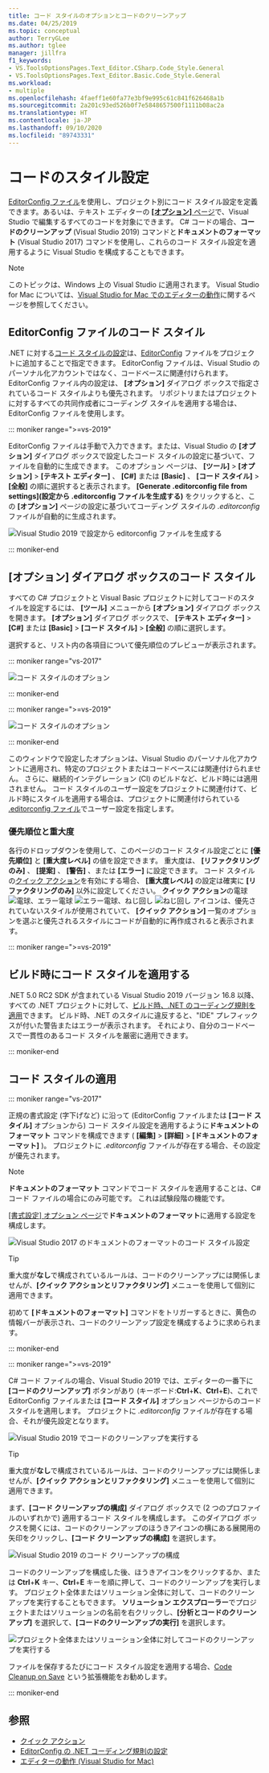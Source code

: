 ```yaml
---
title: コード スタイルのオプションとコードのクリーンアップ
ms.date: 04/25/2019
ms.topic: conceptual
author: TerryGLee
ms.author: tglee
manager: jillfra
f1_keywords:
- VS.ToolsOptionsPages.Text_Editor.CSharp.Code_Style.General
- VS.ToolsOptionsPages.Text_Editor.Basic.Code_Style.General
ms.workload:
- multiple
ms.openlocfilehash: 4faeff1e60fa77e3bf9e995c61c841f626468a1b
ms.sourcegitcommit: 2a201c93ed526b0f7e5848657500f1111b08ac2a
ms.translationtype: HT
ms.contentlocale: ja-JP
ms.lasthandoff: 09/10/2020
ms.locfileid: "89743331"
---
```

# <a name="code-style-preferences"></a>コードのスタイル設定

[EditorConfig ファイル](#code-styles-in-editorconfig-files)を使用し、プロジェクト別にコード スタイル設定を定義できます。あるいは、テキスト エディターの [ **[オプション]** ページ](#code-styles-in-the-options-dialog-box)で、Visual Studio で編集するすべてのコードを対象にできます。 C# コードの場合、**コードのクリーンアップ** (Visual Studio 2019) コマンドと**ドキュメントのフォーマット** (Visual Studio 2017) コマンドを使用し、これらのコード スタイル設定を適用するように Visual Studio を構成することもできます。

> [!NOTE]
> このトピックは、Windows 上の Visual Studio に適用されます。 Visual Studio for Mac については、[Visual Studio for Mac でのエディターの動作](/visualstudio/mac/editor-behavior)に関するページを参照してください。

## <a name="code-styles-in-editorconfig-files"></a>EditorConfig ファイルのコード スタイル

.NET に対する[コード スタイルの設定](create-portable-custom-editor-options.md)は、[EditorConfig](../ide/editorconfig-code-style-settings-reference.md) ファイルをプロジェクトに追加することで指定できます。 EditorConfig ファイルは、Visual Studio のパーソナル化アカウントではなく、コードベースに関連付けられます。 EditorConfig ファイル内の設定は、 **[オプション]** ダイアログ ボックスで指定されているコード スタイルよりも優先されます。 リポジトリまたはプロジェクトに対するすべての共同作成者にコーディング スタイルを適用する場合は、EditorConfig ファイルを使用します。

::: moniker range=">=vs-2019"

EditorConfig ファイルは手動で入力できます。または、Visual Studio の **[オプション]** ダイアログ ボックスで設定したコード スタイルの設定に基づいて、ファイルを自動的に生成できます。 このオプション ページは、 **[ツール]**  >  **[オプション]**  >  **[テキスト エディター]** 、 **[C#]** または **[Basic]** 、 **[コード スタイル]**  >  **[全般]** の順に選択すると表示されます。 **[Generate .editorconfig file from settings]\(設定から .editorconfig ファイルを生成する\)** をクリックすると、この **[オプション]** ページの設定に基づいてコーディング スタイルの *.editorconfig* ファイルが自動的に生成されます。

![Visual Studio 2019 で設定から editorconfig ファイルを生成する](media/vs-2019/generate-editorconfig-file-small.png)

::: moniker-end

## <a name="code-styles-in-the-options-dialog-box"></a>[オプション] ダイアログ ボックスのコード スタイル

すべての C# プロジェクトと Visual Basic プロジェクトに対してコードのスタイルを設定するには、 **[ツール]** メニューから **[オプション]** ダイアログ ボックスを開きます。 **[オプション]** ダイアログ ボックスで、 **[テキスト エディター]** > **[C#]** または **[Basic]** > **[コード スタイル]**  >  **[全般]** の順に選択します。

選択すると、リスト内の各項目について優先順位のプレビューが表示されます。

::: moniker range="vs-2017"

![コード スタイルのオプション](media/code-style-quick-actions-dialog.png)

::: moniker-end

::: moniker range=">=vs-2019"

![コード スタイルのオプション](media/vs-2019/code-style-quick-actions-dialog.png)

::: moniker-end

このウィンドウで設定したオプションは、Visual Studio のパーソナル化アカウントに適用され、特定のプロジェクトまたはコードベースには関連付けられません。 さらに、継続的インテグレーション (CI) のビルドなど、ビルド時には適用されません。 コード スタイルのユーザー設定をプロジェクトに関連付けて、ビルド時にスタイルを適用する場合は、プロジェクトに関連付けられている [.editorconfig ファイル](#code-styles-in-editorconfig-files)でユーザー設定を指定します。

### <a name="preference-and-severity"></a>優先順位と重大度

各行のドロップダウンを使用して、このページのコード スタイル設定ごとに **[優先順位]** と **[重大度レベル]** の値を設定できます。 重大度は、 **[リファクタリングのみ]** 、 **[提案]** 、 **[警告]** 、または **[エラー]** に設定できます。 コード スタイルの[クイック アクション](../ide/quick-actions.md)を有効にする場合、 **[重大度レベル]** の設定は確実に **[リファクタリングのみ]** 以外に設定してください。 **クイック アクション**の電球 ![電球](media/light-bulb-dropdown.png)、エラー電球 ![エラー電球](media/error-bulb.png)、ねじ回し ![ねじ回し](media/screwdriver.png) アイコンは、優先されていないスタイルが使用されていて、 **[クイック アクション]** 一覧のオプションを選ぶと優先されるスタイルにコードが自動的に再作成されると表示されます。

::: moniker range=">=vs-2019"

## <a name="enforce-code-styles-on-build"></a>ビルド時にコード スタイルを適用する

.NET 5.0 RC2 SDK が含まれている Visual Studio 2019 バージョン 16.8 以降、すべての .NET プロジェクトに対して、[ビルド時、.NET のコーディング規則を適用](/dotnet/fundamentals/productivity/code-analysis.md#code-style-analysis)できます。 ビルド時、.NET のスタイルに違反すると、"IDE" プレフィックスが付いた警告またはエラーが表示されます。 それにより、自分のコードベースで一貫性のあるコード スタイルを厳密に適用できます。

::: moniker-end

## <a name="apply-code-styles"></a>コード スタイルの適用

::: moniker range="vs-2017"

正規の書式設定 (字下げなど) に沿って (EditorConfig ファイルまたは **[コード スタイル]** オプションから) コード スタイル設定を適用するように**ドキュメントのフォーマット** コマンドを構成できます ( **[編集]**  >  **[詳細]**  >  **[ドキュメントのフォーマット]** )。 プロジェクトに *.editorconfig* ファイルが存在する場合、その設定が優先されます。

> [!NOTE]
> **ドキュメントのフォーマット** コマンドでコード スタイルを適用することは、C# コード ファイルの場合にのみ可能です。 これは試験段階の機能です。

[[書式設定] オプション ページ](reference/options-text-editor-csharp-formatting.md#format-document-settings)で**ドキュメントのフォーマット**に適用する設定を構成します。

![Visual Studio 2017 のドキュメントのフォーマットのコード スタイル設定](media/format-document-settings-experiment.png)

> [!TIP]
> 重大度が**なし**で構成されているルールは、コードのクリーンアップには関係しませんが、**[クイック アクションとリファクタリング]** メニューを使用して個別に適用できます。

初めて **[ドキュメントのフォーマット]** コマンドをトリガーするときに、黄色の情報バーが表示され、コードのクリーンアップ設定を構成するように求められます。

::: moniker-end

::: moniker range=">=vs-2019"

C# コード ファイルの場合、Visual Studio 2019 では、エディターの一番下に **[コードのクリーンアップ]** ボタンがあり (キーボード:**Ctrl**+**K**、**Ctrl**+**E**)、これで EditorConfig ファイルまたは **[コード スタイル]** オプション ページからのコード スタイルを適用します。 プロジェクトに *.editorconfig* ファイルが存在する場合、それが優先設定となります。

![Visual Studio 2019 でコードのクリーンアップを実行する](media/execute-code-cleanup.png)

> [!TIP]
> 重大度が**なし**で構成されているルールは、コードのクリーンアップには関係しませんが、**[クイック アクションとリファクタリング]** メニューを使用して個別に適用できます。

まず、**[コード クリーンアップの構成]** ダイアログ ボックスで (2 つのプロファイルのいずれかで) 適用するコード スタイルを構成します。 このダイアログ ボックスを開くには、コードのクリーンアップのほうきアイコンの横にある展開用の矢印をクリックし、**[コード クリーンアップの構成]** を選択します。

![Visual Studio 2019 のコード クリーンアップの構成](media/configure-code-cleanup.png)

コードのクリーンアップを構成した後、ほうきアイコンをクリックするか、または **Ctrl**+**K** キー、**Ctrl**+**E** キーを順に押して、コードのクリーンアップを実行します。 プロジェクト全体またはソリューション全体に対して、コードのクリーンアップを実行することもできます。 **ソリューション エクスプローラー**でプロジェクトまたはソリューションの名前を右クリックし、**[分析とコードのクリーンアップ]** を選択して、**[コードのクリーンアップの実行]** を選択します。

![プロジェクト全体またはソリューション全体に対してコードのクリーンアップを実行する](media/run-code-cleanup-project-solution.png)

ファイルを保存するたびにコード スタイル設定を適用する場合、[Code Cleanup on Save](https://marketplace.visualstudio.com/items?itemName=MadsKristensen.CodeCleanupOnSave) という拡張機能をお勧めします。

::: moniker-end

## <a name="see-also"></a>参照

- [クイック アクション](../ide/quick-actions.md)
- [EditorConfig の .NET コーディング規則の設定](../ide/editorconfig-code-style-settings-reference.md)
- [エディターの動作 (Visual Studio for Mac)](/visualstudio/mac/editor-behavior)
